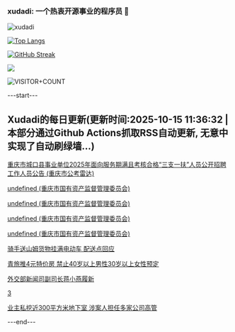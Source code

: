 ### xudadi: 一个热衷开源事业的程序员 👋

![xudadi](https://github-readme-stats-git-masterorgs-github-readme-stats-team.vercel.app/api?username=xudadi)

[![Top Langs](https://github-readme-stats.vercel.app/api/top-langs/?username=xudadi)](https://github.com/anuraghazra/github-readme-stats)

[![GitHub Streak](https://streak-stats.demolab.com?user=xudadi&locale=zh_Hans)](https://git.io/streak-stats)

![](https://raw.githubusercontent.com/xudadi/xudadi/main/assets/github-contribution-grid-snake.svg)

![VISITOR+COUNT](https://komarev.com/ghpvc/?username=xudadi&label=VISITOR+COUNT)


---start---

## Xudadi的每日更新(更新时间:2025-10-15 11:36:32 | 本部分通过Github Actions抓取RSS自动更新, 无意中实现了自动刷绿墙...)

[重庆市城口县事业单位2025年面向服务期满且考核合格“三支一扶”人员公开招聘工作人员公告 (重庆市公考雷达)](https://www.gongkaoleida.com/article/2649207)

[undefined (重庆市国有资产监督管理委员会)](https://dadilab.github.io/feeds/all.xml)

[undefined (重庆市国有资产监督管理委员会)](https://dadilab.github.io/feeds/all.xml)

[undefined (重庆市国有资产监督管理委员会)](https://dadilab.github.io/feeds/all.xml)

[undefined (重庆市国有资产监督管理委员会)](https://dadilab.github.io/feeds/all.xml)

[骑手送山姆货物挂满电动车 配送点回应](https://m.163.com/news/article/KBS8I2RF053469LG.html)

[青旅推4元特价房 禁止40岁以上男性30岁以上女性预定](https://m.163.com/news/article/KBSAS3O605345ARG.html)

[外交部新闻司副司长蒋小燕履新](https://m.163.com/news/article/KBS23O2S0514R9P4.html)

[3](https://m.163.com/touch/news/sub/domestic)

[业主私挖近300平方米地下室 涉案人担任多家公司高管](https://m.163.com/news/article/KBSJ1D68051492T3.html)

---end---
